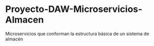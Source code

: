 # Proyecto-DAW-Microservicios-Almacen
Microservicios que conforman la estructura básica de un sistema de almacén
